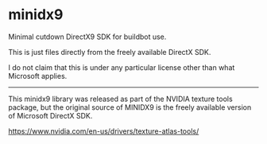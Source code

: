 minidx9
=======

Minimal cutdown DirectX9 SDK for buildbot use.

This is just files directly from the freely available DirectX SDK.

I do not claim that this is under any particular license other than what Microsoft applies.

-----------------------------

This minidx9 library was released as part of the NVIDIA texture tools package,
but the original source of MINIDX9 is the freely available version of Microsoft DirectX SDK.

https://www.nvidia.com/en-us/drivers/texture-atlas-tools/
